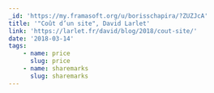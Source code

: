 ```yaml
---
_id: 'https://my.framasoft.org/u/borisschapira/?ZUZJcA'
title: '"Coût d’un site", David Larlet'
link: 'https://larlet.fr/david/blog/2018/cout-site/'
date: '2018-03-14'
tags:
    - name: price
      slug: price
    - name: sharemarks
      slug: sharemarks
---
```


<div class="markdown"><p></p></div>
